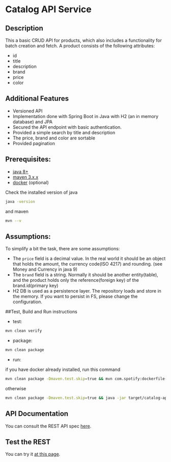 # Catalog API Service

## Description

This a basic CRUD API for products, which also includes a functionality for batch creation and fetch. 
A product consists of the following attributes:

- id
- title
- description
- brand
- price
- color

## Additional Features

- Versioned API
- Implementation done with Spring Boot in Java with H2 (an in memory database) and JPA
- Secured the API endpoint with basic authentication.
- Provided a simple search by title and description
- The price, brand and color are sortable
- Provided pagination

## Prerequisites:
* [java 8+][java-download]
* [maven 3.x.x][maven-download]
* [docker][docker-website] (optional)

Check the installed version of java
```bash
java -version
```
and maven
```bash
mvn --v
```

## Assumptions:

To simplify a bit the task, there are some assumptions:

* The `price` field is a decimal value. In the real world it should be an object that holds the amount, the currency code(ISO 4217) and rounding. (see Money and Currency in java 9)
* The `brand` field is a string. Normally it should be another entity(table), and the product holds only the reference(foreign key) of the brand.id(primary key)
* H2 DB is used as a persistence layer. The repository loads and store in the memory. If you want to persist in FS, please change the configuration. 

##Test, Build and Run instructions

- test:  
```bash
mvn clean verify
```
- package: 
```bash
mvn clean package
```
- run: 

if you have docker already installed, run this command
```bash
mvn clean package -Dmaven.test.skip=true && mvn com.spotify:dockerfile-maven-plugin:build && docker run -p 8080:8080 ledion/catalog-api-service:latest
```
otherwise
```bash
mvn clean package -Dmaven.test.skip=true && java -jar target/catalog-api-service-1.0.0-SNAPSHOT.jar
```

## API Documentation

You can consult the REST API spec [here][api-docs].

## Test the REST

You can try it [at this page][swagger-ui].


[java-download]: https://www.java.com/en/download/
[maven-download]: https://maven.apache.org/download.cgi
[docker-website]: https://www.docker.com/

[api-docs]: http://localhost:8080/catalog/v2/api-docs
[swagger-ui]: http://localhost:8080/catalog/swagger-ui.html#/product-controller
